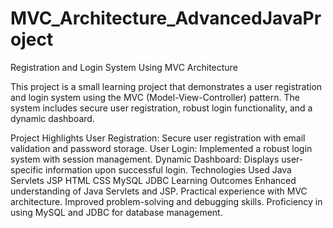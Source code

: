 # MVC_Architecture_AdvancedJavaProject
Registration and Login System Using MVC Architecture

This project is a small learning project that demonstrates a user registration and login system using the MVC (Model-View-Controller) pattern. The system includes secure user registration, robust login functionality, and a dynamic dashboard.

Project Highlights
User Registration: Secure user registration with email validation and password storage.
User Login: Implemented a robust login system with session management.
Dynamic Dashboard: Displays user-specific information upon successful login.
Technologies Used
Java
Servlets
JSP
HTML
CSS
MySQL
JDBC
Learning Outcomes
Enhanced understanding of Java Servlets and JSP.
Practical experience with MVC architecture.
Improved problem-solving and debugging skills.
Proficiency in using MySQL and JDBC for database management.
